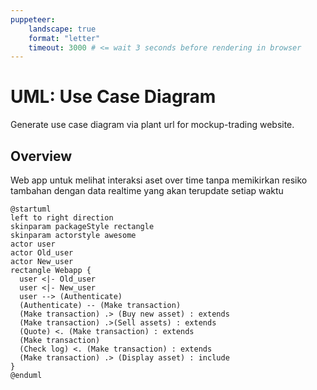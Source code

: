 ```yaml
---
puppeteer:
    landscape: true
    format: "letter"
    timeout: 3000 # <= wait 3 seconds before rendering in browser
---
```

# UML: Use Case Diagram

Generate use case diagram via plant url for mockup-trading website.

## Overview

Web app untuk melihat interaksi aset over time tanpa memikirkan resiko tambahan dengan data realtime yang akan terupdate setiap waktu

```plantuml
@startuml
left to right direction
skinparam packageStyle rectangle
skinparam actorstyle awesome
actor user
actor Old_user
actor New_user
rectangle Webapp {
  user <|- Old_user
  user <|- New_user
  user --> (Authenticate)
  (Authenticate) -- (Make transaction)
  (Make transaction) .> (Buy new asset) : extends
  (Make transaction) .>(Sell assets) : extends
  (Quote) <. (Make transaction) : extends
  (Make transaction)
  (Check log) <. (Make transaction) : extends
  (Make transaction) .> (Display asset) : include
}
@enduml
```
